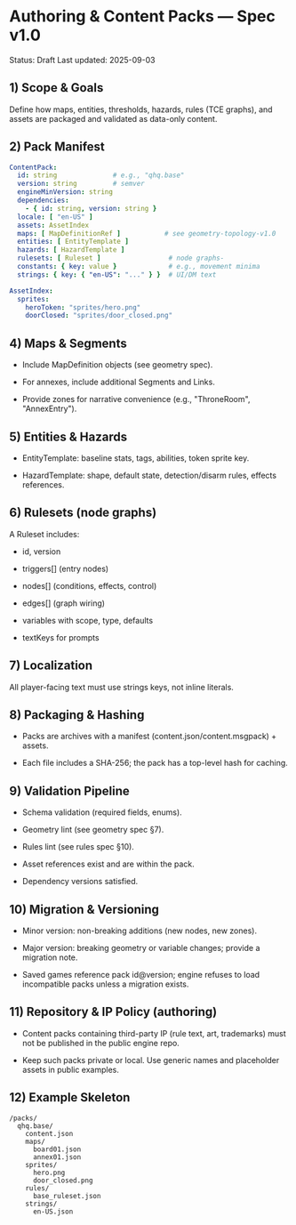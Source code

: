 # Authoring & Content Packs — Spec v1.0
Status: Draft
Last updated: 2025-09-03

## 1) Scope & Goals
Define how maps, entities, thresholds, hazards, rules (TCE graphs), and assets are packaged and validated as data-only content.

## 2) Pack Manifest
```yaml
ContentPack:
  id: string              # e.g., "qhq.base"
  version: string         # semver
  engineMinVersion: string
  dependencies:
    - { id: string, version: string }
  locale: [ "en-US" ]
  assets: AssetIndex
  maps: [ MapDefinitionRef ]           # see geometry-topology-v1.0
  entities: [ EntityTemplate ]
  hazards: [ HazardTemplate ]
  rulesets: [ Ruleset ]                 # node graphs-
  constants: { key: value }             # e.g., movement minima
  strings: { key: { "en-US": "..." } }  # UI/DM text

AssetIndex:
  sprites:
    heroToken: "sprites/hero.png"
    doorClosed: "sprites/door_closed.png"
```

## 4) Maps & Segments

- Include MapDefinition objects (see geometry spec).

- For annexes, include additional Segments and Links.

- Provide zones for narrative convenience (e.g., "ThroneRoom", "AnnexEntry").

## 5) Entities & Hazards

- EntityTemplate: baseline stats, tags, abilities, token sprite key.

- HazardTemplate: shape, default state, detection/disarm rules, effects references.

## 6) Rulesets (node graphs)

A Ruleset includes:

- id, version

- triggers[] (entry nodes)

- nodes[] (conditions, effects, control)

- edges[] (graph wiring)

- variables with scope, type, defaults

- textKeys for prompts

## 7) Localization

All player-facing text must use strings keys, not inline literals.

## 8) Packaging & Hashing

- Packs are archives with a manifest (content.json/content.msgpack) + assets.

- Each file includes a SHA-256; the pack has a top-level hash for caching.

## 9) Validation Pipeline

- Schema validation (required fields, enums).

- Geometry lint (see geometry spec §7).

- Rules lint (see rules spec §10).

- Asset references exist and are within the pack.

- Dependency versions satisfied.

## 10) Migration & Versioning

- Minor version: non-breaking additions (new nodes, new zones).

- Major version: breaking geometry or variable changes; provide a migration note.

- Saved games reference pack id@version; engine refuses to load incompatible packs unless a migration exists.

## 11) Repository & IP Policy (authoring)

- Content packs containing third-party IP (rule text, art, trademarks) must not be published in the public engine repo.

- Keep such packs private or local. Use generic names and placeholder assets in public examples.

## 12) Example Skeleton

```
/packs/
  qhq.base/
    content.json
    maps/
      board01.json
      annex01.json
    sprites/
      hero.png
      door_closed.png
    rules/
      base_ruleset.json
    strings/
      en-US.json
```